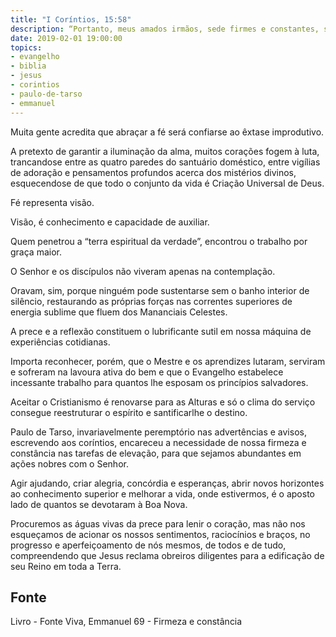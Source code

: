 ```yaml
---
title: "I Coríntios, 15:58"
description: “Portanto, meus amados irmãos, sede firmes e constantes, sempre abundantes na obra do Senhor, sabendo que o vosso trabalho não é vão.”
date: 2019-02-01 19:00:00
topics: 
- evangelho
- biblia
- jesus
- corintios
- paulo-de-tarso
- emmanuel
---
```


Muita gente acredita que abraçar a fé será confiar­se ao êxtase improdutivo.

A pretexto de garantir a iluminação da alma, muitos corações fogem à luta,
trancando­se entre as quatro paredes do santuário doméstico, entre vigílias de
adoração e pensamentos profundos acerca dos mistérios divinos, esquecendo­se de
que todo o conjunto da vida é Criação Universal de Deus.

Fé representa visão.

Visão, é conhecimento e capacidade de auxiliar.

Quem penetrou a “terra espiritual da verdade”, encontrou o trabalho por
graça maior.

O Senhor e os discípulos não viveram apenas na contemplação.

Oravam, sim, porque ninguém pode sustentar­se sem o banho interior de
silêncio, restaurando as próprias forças nas correntes superiores de energia sublime
que fluem dos Mananciais Celestes.

A prece e a reflexão constituem o lubrificante sutil em nossa máquina de
experiências cotidianas.

Importa reconhecer, porém, que o Mestre e os aprendizes lutaram, serviram
e sofreram na lavoura ativa do bem e que o Evangelho estabelece incessante trabalho
para quantos lhe esposam os princípios salvadores.

Aceitar o Cristianismo é renovar­se para as Alturas e só o clima do serviço
consegue reestruturar o espírito e santificar­lhe o destino.

Paulo de Tarso, invariavelmente peremptório nas advertências e avisos,
escrevendo aos coríntios, encareceu a necessidade de nossa firmeza e constância nas
tarefas de elevação, para que sejamos abundantes em ações nobres com o Senhor.

Agir ajudando, criar alegria, concórdia e esperanças, abrir novos horizontes
ao conhecimento superior e melhorar a vida, onde estivermos, é o aposto lado de
quantos se devotaram à Boa Nova.

Procuremos as águas vivas da prece para lenir o coração, mas não nos
esqueçamos de acionar os nossos sentimentos, raciocínios e braços, no progresso e
aperfeiçoamento de nós mesmos, de todos e de tudo, compreendendo que Jesus
reclama obreiros diligentes para a edificação de seu Reino em toda a Terra.


## Fonte
Livro - Fonte Viva, Emmanuel
69 - Firmeza e constância

